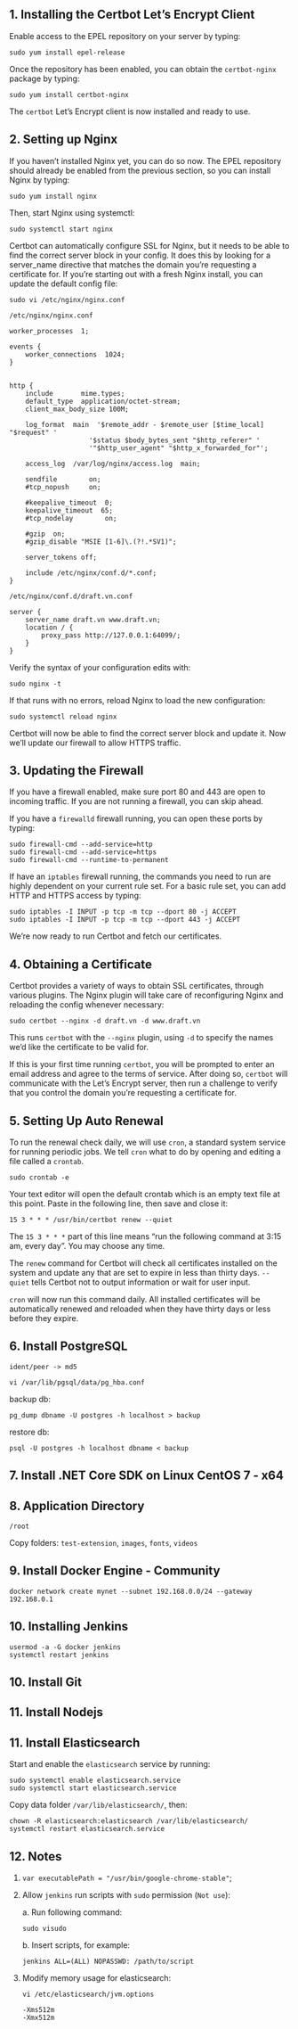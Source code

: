 ## 1. Installing the Certbot Let’s Encrypt Client
Enable access to the EPEL repository on your server by typing:

    sudo yum install epel-release

Once the repository has been enabled, you can obtain the `certbot-nginx` package by typing:

    sudo yum install certbot-nginx

The `certbot` Let’s Encrypt client is now installed and ready to use.
    
## 2. Setting up Nginx
If you haven’t installed Nginx yet, you can do so now. The EPEL repository should already be enabled from the previous section, so you can install Nginx by typing:

    sudo yum install nginx

Then, start Nginx using systemctl:

    sudo systemctl start nginx

Certbot can automatically configure SSL for Nginx, but it needs to be able to find the correct server block in your config. It does this by looking for a server_name directive that matches the domain you’re requesting a certificate for. If you’re starting out with a fresh Nginx install, you can update the default config file:

    sudo vi /etc/nginx/nginx.conf

`/etc/nginx/nginx.conf`

    worker_processes  1;

    events {
        worker_connections  1024;
    }


    http {
        include       mime.types;
        default_type  application/octet-stream;
        client_max_body_size 100M;

        log_format  main  '$remote_addr - $remote_user [$time_local] "$request" '
                        '$status $body_bytes_sent "$http_referer" '
                        '"$http_user_agent" "$http_x_forwarded_for"';

        access_log  /var/log/nginx/access.log  main;

        sendfile        on;
        #tcp_nopush     on;

        #keepalive_timeout  0;
        keepalive_timeout  65;
        #tcp_nodelay        on;

        #gzip  on;
        #gzip_disable "MSIE [1-6]\.(?!.*SV1)";

        server_tokens off;

        include /etc/nginx/conf.d/*.conf;
    }

`/etc/nginx/conf.d/draft.vn.conf`

    server {
        server_name draft.vn www.draft.vn;
        location / {
            proxy_pass http://127.0.0.1:64099/;
        }
    }

Verify the syntax of your configuration edits with:

    sudo nginx -t

If that runs with no errors, reload Nginx to load the new configuration:

    sudo systemctl reload nginx

Certbot will now be able to find the correct server block and update it. Now we’ll update our firewall to allow HTTPS traffic.

## 3. Updating the Firewall

If you have a firewall enabled, make sure port 80 and 443 are open to incoming traffic. If you are not running a firewall, you can skip ahead.

If you have a `firewalld` firewall running, you can open these ports by typing:

    sudo firewall-cmd --add-service=http
    sudo firewall-cmd --add-service=https
    sudo firewall-cmd --runtime-to-permanent

If have an `iptables` firewall running, the commands you need to run are highly dependent on your current rule set. For a basic rule set, you can add HTTP and HTTPS access by typing:

    sudo iptables -I INPUT -p tcp -m tcp --dport 80 -j ACCEPT
    sudo iptables -I INPUT -p tcp -m tcp --dport 443 -j ACCEPT

We’re now ready to run Certbot and fetch our certificates.

## 4. Obtaining a Certificate
Certbot provides a variety of ways to obtain SSL certificates, through various plugins. The Nginx plugin will take care of reconfiguring Nginx and reloading the config whenever necessary:

    sudo certbot --nginx -d draft.vn -d www.draft.vn

This runs `certbot` with the `--nginx` plugin, using `-d` to specify the names we’d like the certificate to be valid for.

If this is your first time running `certbot`, you will be prompted to enter an email address and agree to the terms of service. After doing so, `certbot` will communicate with the Let’s Encrypt server, then run a challenge to verify that you control the domain you’re requesting a certificate for.
    
## 5. Setting Up Auto Renewal
To run the renewal check daily, we will use `cron`, a standard system service for running periodic jobs. We tell `cron` what to do by opening and editing a file called a `crontab`.

    sudo crontab -e

Your text editor will open the default crontab which is an empty text file at this point. Paste in the following line, then save and close it:

    15 3 * * * /usr/bin/certbot renew --quiet

The `15 3 * * *` part of this line means “run the following command at 3:15 am, every day”. You may choose any time.

The `renew` command for Certbot will check all certificates installed on the system and update any that are set to expire in less than thirty days. `--quiet` tells Certbot not to output information or wait for user input.

`cron` will now run this command daily. All installed certificates will be automatically renewed and reloaded when they have thirty days or less before they expire.

## 6. Install PostgreSQL
`ident/peer -> md5`

    vi /var/lib/pgsql/data/pg_hba.conf

backup db:

    pg_dump dbname -U postgres -h localhost > backup

restore db:

    psql -U postgres -h localhost dbname < backup


## 7. Install .NET Core SDK on Linux CentOS 7 - x64

## 8. Application Directory
`/root`

Copy folders: `test-extension`, `images`, `fonts`, `videos`

## 9. Install Docker Engine - Community

    docker network create mynet --subnet 192.168.0.0/24 --gateway 192.168.0.1

## 10. Installing Jenkins

    usermod -a -G docker jenkins
    systemctl restart jenkins

## 10. Install Git

## 11. Install Nodejs

## 11. Install Elasticsearch
Start and enable the `elasticsearch` service by running:

    sudo systemctl enable elasticsearch.service
    sudo systemctl start elasticsearch.service

Copy data folder `/var/lib/elasticsearch/`, then:

    chown -R elasticsearch:elasticsearch /var/lib/elasticsearch/
    systemctl restart elasticsearch.service

## 12. Notes
1. `var executablePath = "/usr/bin/google-chrome-stable"`;

2. Allow `jenkins` run scripts with `sudo` permission (`Not use`):

    a. Run following command:
    ```
    sudo visudo
    ```

    b. Insert scripts, for example:

    ```
    jenkins ALL=(ALL) NOPASSWD: /path/to/script
    ```

3. Modify memory usage for elasticsearch:

    ```
    vi /etc/elasticsearch/jvm.options

    -Xms512m
    -Xmx512m
    ```


